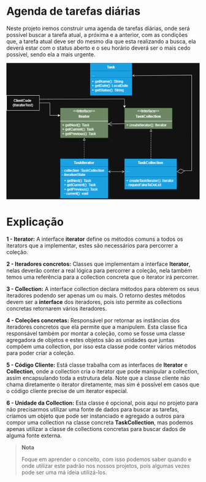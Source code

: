 # Agenda de tarefas diárias

Neste projeto iremos construir uma agenda de tarefas diárias, onde será possível buscar a tarefa atual,
a próxima e a anterior, com as condições que, a tarefa atual deve ser do mesmo dia que esta realizando 
a busca, ela deverá estar com o status aberto e o seu horário deverá ser o mais cedo possível, sendo ela
a mais urgente.

![diagrama-do-projeto](Iterator-project.png)

# Explicação

**1 - Iterator:** A interface **iterator** define os métodos comuns a todos os iterators que a 
implementar, estes são necessários para percorrer a coleção. 

**2 - Iteradores concretos:** Classes que implementam a interface **Iterator**, nelas deverão conter
a real lógica para percorrer a coleção, nela também temos uma referência para a collection concreta
que o iterator irá percorrer.

**3 - Collection:** A interface collection declara métodos para obterem os seus iteradores podendo ser 
apenas um ou mais. O retorno destes métodos devem ser a **interface** dos iteradores, pois isto 
permite as collections concretas retornarem vários iteradores.

**4 - Coleções concretas:** Responsável por retornar as instâncias dos iteradores concretos que ela 
permite que a manipulem. Esta classe fica responsável também por montar a coleção, como se fosse 
uma classe agregadora de objetos e estes objetos são as unidades que juntas compõem uma collection,
por isso esta classe pode conter vários métodos para poder criar a coleção.

**5 - Código Cliente:** Está classe trabalha com as interfaces de **Iterator** e **Collection**, onde
a collection cria o iterator que pode manipular a collection, assim encapsulando toda a estrutura 
dela. Note que a classe cliente não chama diretamente o iterator diretamente, mas sim é possível
em casos que o código cliente precise de um iterator especial.

**6 - Unidade da Collection:** Esta classe é opcional, pois aqui no projeto para não precisarmos 
utilizar uma fonte de dados para buscar as tarefas, criamos um objeto que pode ser instanciado e
agregado a outros para compor uma collection na classe concreta **TaskCollection**, mas podemos 
apenas utilizar a classe de collections concretas para buscar dados de alguma fonte externa.

> **Nota**
> 
> Foque em aprender o conceito, com isso podemos saber quando e onde
> utilizar este padrão nos nossos projetos, pois algumas vezes pode ser uma má ídeia utilizá-los.